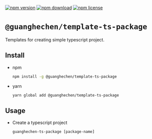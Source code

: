 [![npm version](https://img.shields.io/npm/v/@guanghechen/template-ts-package.svg)](https://www.npmjs.com/package/@guanghechen/template-ts-package)
[![npm download](https://img.shields.io/npm/dm/@guanghechen/template-ts-package.svg)](https://www.npmjs.com/package/@guanghechen/template-ts-package)
[![npm license](https://img.shields.io/npm/l/@guanghechen/template-ts-package.svg)](https://www.npmjs.com/package/@guanghechen/template-ts-package)


# `@guanghechen/template-ts-package`

Templates for creating simple typescript project.

## Install

* npm

  ```bash
  npm install -g @guanghechen/template-ts-package
  ```

* yarn

  ```bash
  yarn global add @guanghechen/template-ts-package
  ```

## Usage

* Create a typescript project

  ```shell
  guanghechen-ts-package [package-name]
  ```
